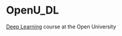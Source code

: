 # OpenU_DL
[Deep Learning](https://www.openu.ac.il/courses/22961.htm) course at the Open University
